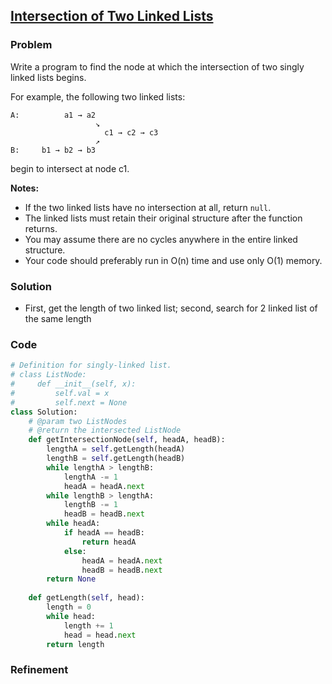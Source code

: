 ## [Intersection of Two Linked Lists](https://leetcode.com/problems/intersection-of-two-linked-lists/)

### Problem

Write a program to find the node at which the intersection of two singly linked lists begins.

For example, the following two linked lists:

```
A:          a1 → a2
                   ↘
                     c1 → c2 → c3
                   ↗            
B:     b1 → b2 → b3
```
begin to intersect at node c1.

__Notes:__

- If the two linked lists have no intersection at all, return `null`.
- The linked lists must retain their original structure after the function returns.
- You may assume there are no cycles anywhere in the entire linked structure.
- Your code should preferably run in O(n) time and use only O(1) memory.


### Solution

- First, get the length of two linked list; second, search for 2 linked list of the same length

### Code

``` Python
# Definition for singly-linked list.
# class ListNode:
#     def __init__(self, x):
#         self.val = x
#         self.next = None
class Solution:
    # @param two ListNodes
    # @return the intersected ListNode
    def getIntersectionNode(self, headA, headB):
        lengthA = self.getLength(headA)
        lengthB = self.getLength(headB)
        while lengthA > lengthB:
            lengthA -= 1
            headA = headA.next
        while lengthB > lengthA:
            lengthB -= 1
            headB = headB.next
        while headA:
            if headA == headB:
                return headA
            else:
                headA = headA.next
                headB = headB.next
        return None
        
    def getLength(self, head):
        length = 0
        while head:
            length += 1
            head = head.next
        return length
```

### Refinement
